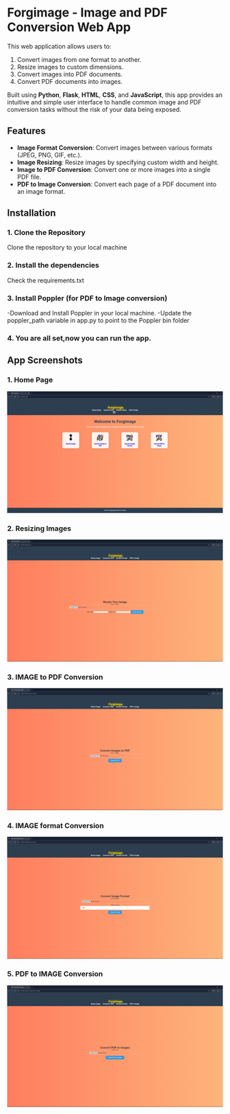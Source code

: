 # Forgimage - Image and PDF Conversion Web App

This web application allows users to:
1. Convert images from one format to another.
2. Resize images to custom dimensions.
3. Convert images into PDF documents.
4. Convert PDF documents into images.

Built using **Python**, **Flask**, **HTML**, **CSS**, and **JavaScript**, this app provides an intuitive and simple user interface to handle common image and PDF conversion tasks without the risk of your data being exposed.

## Features

- **Image Format Conversion**: Convert images between various formats (JPEG, PNG, GIF, etc.).
- **Image Resizing**: Resize images by specifying custom width and height.
- **Image to PDF Conversion**: Convert one or more images into a single PDF file.
- **PDF to Image Conversion**: Convert each page of a PDF document into an image format.

## Installation

### 1. Clone the Repository
Clone the repository to your local machine
### 2. Install the dependencies
Check the requirements.txt
### 3. Install Poppler (for PDF to Image conversion)
-Download and Install Poppler in your local machine. 
-Update the poppler_path variable in app.py to point to the Poppler bin folder
### 4. You are all set,now you can run the app.

## App Screenshots

### 1. Home Page
![Forgimage.](Screenshots/Screenshot1.png)

### 2. Resizing Images
![Resizing Image](Screenshots/Screenshot2.png)

### 3. IMAGE to PDF Conversion
![IMG to PDF Conversion](Screenshots/Screenshot3.png)

### 4. IMAGE format Conversion
![IMG format Conversion](Screenshots/Screenshot4.png)

### 5. PDF to IMAGE Conversion
![PDF to IMG Conversion](Screenshots/Screenshot5.png)
